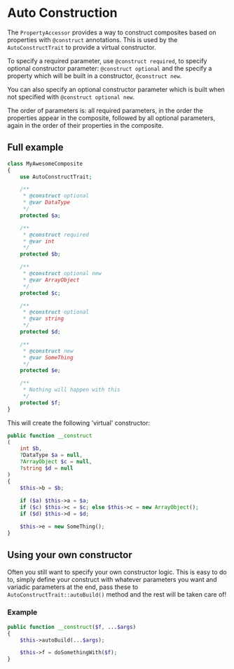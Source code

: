 # Auto Construction

The `PropertyAccessor` provides a way to construct composites based on
properties with `@construct` annotations. This is used by the
`AutoConstructTrait` to provide a virtual constructor.

To specify a required parameter, use `@construct required`, to specify
optional constructor parameter: `@construct optional` and the specify a
property which will be built in a constructor, `@construct new`.

You can also specify an optional constructor parameter which is built
when not specified with `@construct optional new`.

The order of parameters is: all required parameters, in the order the
properties appear in the composite, followed by all optional parameters,
again in the order of their properties in the composite.

## Full example

```php
class MyAwesomeComposite
{
    use AutoConstructTrait;

    /**
     * @construct optional
     * @var DataType
     */
    protected $a;

    /**
     * @construct required
     * @var int
     */
    protected $b;

    /**
     * @construct optional new
     * @var ArrayObject
     */
    protected $c;

    /**
     * @construct optional
     * @var string
     */
    protected $d;

    /**
     * @construct new
     * @var SomeThing
     */
    protected $e;

    /**
     * Nothing will happen with this
     */
    protected $f;
}
```

This will create the following 'virtual' constructor:

```php
public function __construct
(
    int $b,
    ?DataType $a = null,
    ?ArrayObject $c = null,
    ?string $d = null
)
{
    $this->b = $b;
    
    if ($a) $this->a = $a;
    if ($c) $this->c = $c; else $this->c = new ArrayObject();
    if ($d) $this->d = $d;

    $this->e = new SomeThing();
}
```

## Using your own constructor

Often you still want to specify your own constructor logic. This is easy
to do to, simply define your construct with whatever parameters you want
and variadic parameters at the end, pass these to
`AutoConstructTrait::autoBuild()` method and the rest will be taken
care of!

### Example

```php
public function __construct($f, ...$args)
{
    $this->autoBuild(...$args);

    $this->f = doSomethingWith($f);
}
```


